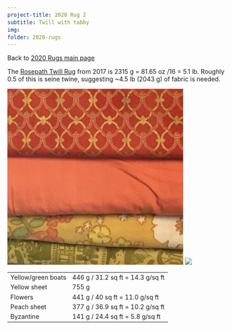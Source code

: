 ```yaml
---
project-title: 2020 Rug 2
subtitle: Twill with tabby
img: 
folder: 2020-rugs
---
```


Back to [2020 Rugs main page](2020-rugs.html)

The [Rosepath Twill Rug](../rosepath-twill/rosepath-twill.html) from 2017 is 2315 g = 81.65 oz /16 = 5.1 lb. Roughly 0.5 of this is seine twine, suggesting ~4.5 lb (2043 g) of fabric is needed.

![](img/IMG_1041.jpg) ![](IMG_1041-bw.jpg)

<table>
	<tr><td>Yellow/green boats</td><td>446 g / 31.2 sq ft = 14.3 g/sq ft</td></tr>
	<tr><td>Yellow sheet</td><td>755 g</td></tr>
	<tr><td>Flowers</td><td>441 g / 40 sq ft = 11.0 g/sq ft</td></tr>
	<tr><td>Peach sheet</td><td>377 g / 36.9 sq ft = 10.2 g/sq ft</td></tr>
	<tr><td>Byzantine</td><td>141 g / 24.4 sq ft = 5.8 g/sq ft</td></tr>
</table>
